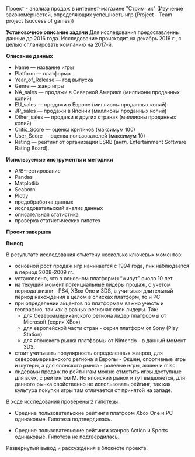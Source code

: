 Проект - анализа продаж в интернет-магазине "Стримчик" (Изучение закономерностей, определяющих успешность игр (Project - Team project (success of games))

**Установочное описание задачи**
Для исследования предоставленны данные до 2016 года. Исследование происходит на декабрь 2016 г., с целью спланировать компанию на 2017-й. 


**Описание данных**

  - Name — название игры
  - Platform — платформа
  - Year_of_Release — год выпуска
  - Genre — жанр игры
  - NA_sales — продажи в Северной Америке (миллионы проданных копий)
  - EU_sales — продажи в Европе (миллионы проданных копий)
  - JP_sales — продажи в Японии (миллионы проданных копий)
  - Other_sales — продажи в других странах (миллионы проданных копий)
  - Critic_Score — оценка критиков (максимум 100)
  - User_Score — оценка пользователей (максимум 10)
  - Rating — рейтинг от организации ESRB (англ. Entertainment Software Rating Board).


**Используемые инструменты и методики**

  - A/B-тестирование
  - Pandas
  - Matplotlib
  - Seaborn
  - Plotly
  - предобработка данных
  - исследовательский анализ данных
  - описательная статистика
  - проверка статистических гипотез


**Проект завершен**

**Вывод** 

В результате исследования отметечу несколько ключевых моментов:

- основной рост продаж игр начинается с 1994 года, пик наблюдается в период 2008-2009 гг.
- установлено, что в основном платформы “живут” около 10 лет.
- на текущий момент потенциальные лидеры продаж, с учетом периода жизни - PS4, XBox One и 3DS, а учитывая длительный период нахождения в целом в списках платформ, то и PC
- при определении акцентов по платформам важно учесть и географию, так как в разных регионах свои лидеры. Так:
    - для Североамериканского региона лидер платформы от Microsoft (серия XBox)
    - для европейской части стран - серия платформ от Sony (Play Station)
    - для японского рынка платформы от Nintendo - в данный момент 3DS.
- стоит учитывать популярность определенных жанров, для североамериканского региона и Европы - Экшен, спортивные игры и шутеры, а для японского рынка - ролевые игры, экшен и misc.
- лидерами продаж по рейтингам можно отметить игры доступные для всех, с рейтингом М. Но японский рынок и тут выделяется, для данного рынка свойственно не использовать рейтинг, так как культура покупки игры там отличается от принятой на западе. 


В ходе исследования проверены 2 гипотезы:

  - Средние пользовательские рейтинги платформ Xbox One и PC одинаковые. Гипотеза подтвердилась.

  - Средние пользовательские рейтинги жанров Action и Sports одинаковые. Гипотеза не подтвердилась.



Развернутый вывод и рассуждения в блокноте проекта. 
